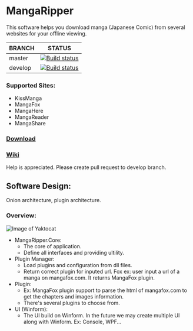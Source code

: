 # MangaRipper

This software helps you download manga (Japanese Comic) from several websites for your offline viewing.

| BRANCH | STATUS |
| --- | --- |
| master | [![Build status](https://ci.appveyor.com/api/projects/status/92scfmfbep7b9ieo/branch/master?svg=true)](https://ci.appveyor.com/project/NguyenDanPhuong/mangaripper/branch/master) |
| develop | [![Build status](https://ci.appveyor.com/api/projects/status/92scfmfbep7b9ieo/branch/develop?svg=true)](https://ci.appveyor.com/project/NguyenDanPhuong/mangaripper/branch/develop) |

### Supported Sites:
- KissManga
- MangaFox
- MangaHere
- MangaReader
- MangaShare

### [Download](https://github.com/NguyenDanPhuong/MangaRipper/releases/latest)

### [Wiki](https://github.com/NguyenDanPhuong/MangaRipper/wiki)

Help is appreciated. Please create pull request to develop branch.

## Software Design:

Onion architecture, plugin architecture.

### Overview:

![Image of Yaktocat](Document/Overview.png)

- MangaRipper.Core:
    - The core of application.
    - Define all interfaces and providing ultility.
- Plugin Manager:
    - Load plugins and configuration from dll files.
    - Return correct plugin for inputed url. Fox ex: user input a url of a manga on mangafox.com. It returns MangaFox plugin.
- Plugin:
    - Ex: MangaFox plugin support to parse the html of mangafox.com to get the chapters and images information.
    - There's several plugins to choose from.
- UI (Winform):
    - The UI build on Winform. In the future we may create multiple UI along with Winform. Ex: Console, WPF...